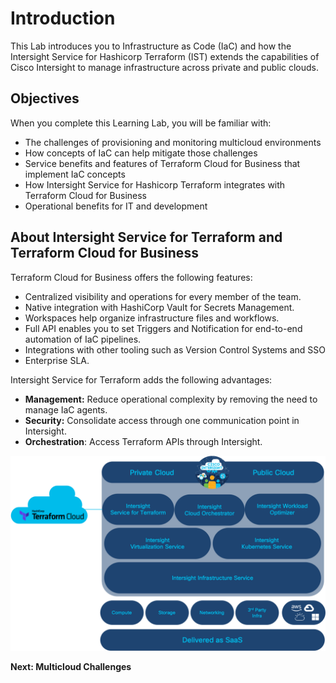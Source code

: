 # Introduction

This Lab introduces you to Infrastructure as Code (IaC) and how the Intersight Service for Hashicorp Terraform (IST) extends the capabilities of Cisco Intersight to manage infrastructure across private and public clouds.

## Objectives

When you complete this Learning Lab, you will be familiar with:

* The challenges of provisioning and monitoring multicloud environments
* How concepts of IaC can help mitigate those challenges
* Service benefits and features of Terraform Cloud for Business that implement IaC concepts
* How Intersight Service for Hashicorp Terraform integrates with Terraform Cloud for Business
* Operational benefits for IT and development

## About Intersight Service for Terraform and Terraform Cloud for Business

Terraform Cloud for Business offers the following features:

* Centralized visibility and operations for every member of the team.
* Native integration with HashiCorp Vault for Secrets Management.
* Workspaces help organize infrastructure files and workflows.
* Full API enables you to set Triggers and Notification for end-to-end automation of IaC pipelines.
* Integrations with other tooling such as Version Control Systems and SSO
* Enterprise SLA.

Intersight Service for Terraform adds the following advantages:

* __Management:__ Reduce operational complexity by removing the need to manage IaC agents.
* __Security:__ Consolidate access through one communication point in Intersight.
* __Orchestration__: Access Terraform APIs through Intersight.


![](assets/images/ist01.png)

**Next: Multicloud Challenges**
